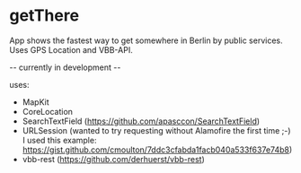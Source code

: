 # getThere
App shows the fastest way to get somewhere in Berlin by public services. Uses GPS Location and VBB-API.

-- currently in development --

uses:
- MapKit
- CoreLocation
- SearchTextField (https://github.com/apasccon/SearchTextField)
- URLSession (wanted to try requesting without Alamofire the first time ;-) I used this example: https://gist.github.com/cmoulton/7ddc3cfabda1facb040a533f637e74b8)
- vbb-rest (https://github.com/derhuerst/vbb-rest)
